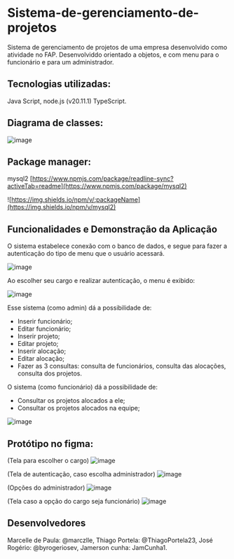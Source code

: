 # Sistema-de-gerenciamento-de-projetos
Sistema de gerenciamento de projetos de uma empresa desenvolvido como atividade no FAP. Desenvolviddo orientado a objetos, e com menu para o funcionário e para um administrador.

## Tecnologias utilizadas: 
Java Script, node.js (v20.11.1)
TypeScript. 

## Diagrama de classes:

![image](https://github.com/user-attachments/assets/3efa25cf-0ddd-4702-833f-6e1f9e1097dc)

## Package manager:

mysql2
[https://www.npmjs.com/package/readline-sync?activeTab=readme](https://www.npmjs.com/package/mysql2)

![https://img.shields.io/npm/v/:packageName](https://img.shields.io/npm/v/mysql2) 

## Funcionalidades e Demonstração da Aplicação
O sistema estabelece conexão com o banco de dados, e segue para fazer a autenticação do tipo de menu que o usuário acessará.

![image](https://github.com/user-attachments/assets/26b9f620-d858-4cf5-b079-e3fa3a1c7bc6)

Ao escolher seu cargo e realizar autenticação, o menu é exibido:

![image](https://github.com/user-attachments/assets/bcdcd7ae-0ac6-45d2-a60d-7f75a381e03a)

Esse sistema (como admin) dá a possibilidade de:
- Inserir funcionário;
- Editar funcionário;
- Inserir projeto;
- Editar projeto;
- Inserir alocação;
- Editar alocação;
- Fazer as 3 consultas: consulta de funcionários, consulta das alocações, consulta dos projetos.

O sistema (como funcionário) dá a possibilidade de:
- Consultar os projetos alocados a ele;
- Consultar os projetos alocados na equipe;

![image](https://github.com/user-attachments/assets/dfe66804-0926-43a8-a2db-52e81542267a)

## Protótipo no figma:

(Tela para escolher o cargo)
![image](https://github.com/user-attachments/assets/9f05e4f0-2e22-48a5-9d69-f224146f6a5d)

(Tela de autenticação, caso escolha administrador)
![image](https://github.com/user-attachments/assets/d9cd3b08-8493-4bd2-8898-969895498a7c)

(Opções do administrador)
![image](https://github.com/user-attachments/assets/9f418a99-bf69-4995-b0f1-b6ef801dd44d)

(Tela caso a opção do cargo seja funcionário)
![image](https://github.com/user-attachments/assets/b0924efb-2583-4995-9ac5-5afb50010fcb)

## Desenvolvedores

Marcelle de Paula: @marczlle,
Thiago Portela: @ThiagoPortela23,
José Rogério: @byrogeriosev,
Jamerson cunha: JamCunha1.


